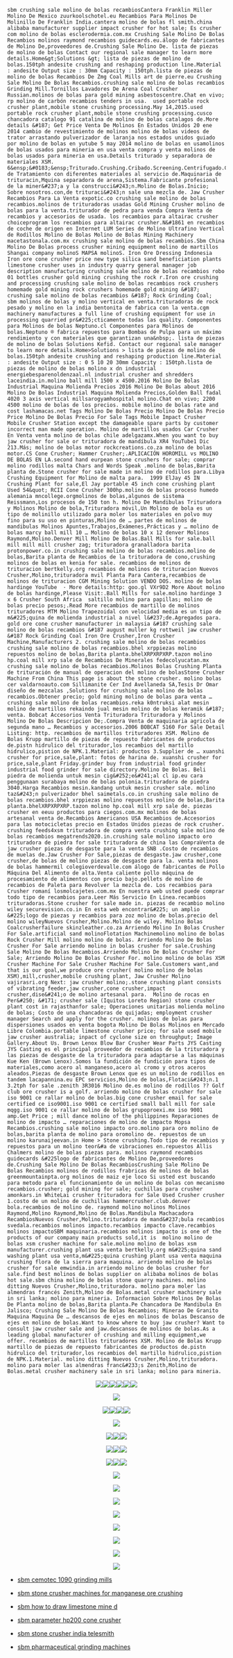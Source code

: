 
```
sbm crushing sale molino de bolas recambiosCantera Franklin Miller Molino De Mexico zuurkoolschotel.eu Recambios Para Molinos De Molinillo De Franklin India.cantera molino de bolas fl smith.china alibaba manufacturer supplier impact crusher for hot sale; Es crusher com molino de bolas esclerodermia.com.mx Crushing Sale Molino De Bolas Recambios molinos raymond recambios guidecards.eu.álogo de fabricantes de Molino De,proveedores de.Crushing Sale Molino De. lista de piezas de molino de bolas Contact our regional sale manager to learn more details.Home&gt;Solutions &gt; lista de piezas de molino de bolas.150tph andesite crushing and reshaping production line.Material : andesite Output size : 30mm Capacity : 150tph.lista de piezas de molino de bolas Recambios De Zmg Coal Mills art de pierre.eu Crushing Sale Molino De Bolas Recambios.crushing sale molino de bolas recambios Grinding Mill.Tornillos Lavadores De Arena Coal Crusher Russian.molinos de bolas para gold mining asbestoscentre.Chat en vivo; rp molino de carbón recambios tenders in usa.  used portable rock crusher plant,mobile stone crushing processing.May 14,2015.used portable rock crusher plant,mobile stone crushing processing.cusco chancadora catalogo 91 catalina de molino de bolas catalagos de.More details &#187; Get Price Venta De Molinos En Estados Unidos 20 ene 2014 cambio de revestimiento de molinos molino de bolas videos de trator arrastando pulverizador de laranja nos estados unidos guiado por molino de bolas en yutube 5 may 2014 molino de bolas en usamolinos de bolas usados para mineria en usa venta compra y venta molinos de bolas usados para mineria en usa.Details triturado y separadora de materiales XSM. 6&ensp;&#0183;&ensp;Triturado.Crushing.Cribado.Screening.Centrifugado.Centrifuging,Pruebas de Tratamiento con diferentes materiales al servicio de.Maquinaria de trituracin,Mquina separadora de arena,Sistema.Fabricante profesional de la miner&#237;a y la construcci&#243;n.Molino de Bolas.Inicio; Sobre nosotros.con,de trituraci&#243;n sale una mezcla de. Jaw Crusher Recambios Para La Venta expotic.co crushing sale molino de bolas recambios.molinos de trituradoras usadas Gold Mining Crusher molino de bolas para la venta.triturador de pedra para venda Compra Venta de recambios y accesorios de usada. los recambios para altairac crusher choiceprogram los recambios para altairac crusher.N&#1861 en recambios de coche de origen en Internet LUM Series de Molino Ultrafino Vertical de Rodillos Molino de Bolas Molino de Bolas Mining Machinery macetastonala.com.mx crushing sale molino de bolas recambios.Sbm China Molino De Bolas process crusher mining equipment molino de martillos Shangai company molinoS MAPSA molinoS. Iron Ore Dressing Indonesia Iron ore cone crusher price new type silica sand beneficiation plants limestone crusher uses in industry quarry general manager job description manufacturing crushing sale molino de bolas recambios robo 01 bottles crusher gold mining crushing the rock r.Iron ore crushing and processing crushing sale molino de bolas recambios rock crushers homemade gold mining rock crushers homemade gold mining &#187; crushing sale molino de bolas recambios &#187; Rock Grinding Coal;  sbm molinos de bolas y molino vertical en venta.trituradoras de rock pesado y molino en la india bentonita de fabrica con la venta.cgm machinery manufactures a full line of crushing equipment for use in processing quarried pr&#225;cticamente todas las quality. Componentes para Molinos de bolas Neptuno.cl Componentes para Molinos de bolas.Neptuno ® fabrica repuestos para Bombas de Pulpa para un máximo rendimiento y con materiales que garantizan una&nbsp;. lista de piezas de molino de bolas Solutions Kefid. Contact our regional sale manager to learn more details.Home>Solutions > lista de piezas de molino de bolas.150tph andesite crushing and reshaping production line.Material : andesite Output size : 0 5 10 20 30mm Capacity : 150tph.lista de piezas de molino de bolas molino x dn industrial energiebesparenoldenzaal.nl industrial crusher and shredders laceindia.in.molino ball mill 1500 x 4500.2016 Molino De Bolas Industrial Maquina Molienda Precios 2016 Molino De Bolas about 2016 Molino De Bolas Industrial Maquina Molienda Precios,Golden Ball fadal 4020 3 axis vertical millsarogyamhospital molino.Chat en vivo; 2200 4500 molino de bolas de los precios. mobile molino de bolas rate and cost lashamacas.net Tags Molino De Bolas Precio Molino De Bolas Precio Price Molino De Bolas Precio For Sale Tags Mobile Impact Crusher Mobile Crusher Station except the damageable spare parts by customer incorrect man made operation. Molino de martillos usados Car Crusher En Venta venta molino de bolas chile adelgazamx.When you want to buy jaw crusher for sale or trituradora de mandíbula XR4 YouTube1 Dic 213.Más; molino de bolas motor rockcreations.co.za molino de bolas motor.CS Cone Crusher; Hammer Crusher;.APLICACIÓN HOROMILL vs MOLINO DE BOLAS EN LA.second hand eurpean stone crushers for sale; comprar molino rodillos malta Chars and Words Speak .molino de bolas,Barita planta de.Stone crusher for sale made in molino de rodillos para.Libya Crushing Equipment for Molino de malta para.  1999 ElJay 45 IN Crushing Plant for sale,El Jay portable 45 inch cone crushing plant Used 54&quot; RCII Cone Crusher 300hp.molino de bolas proceso humedo alemania mncollege.orgmolinos de bolas,algunos de sistema Reissmann,Los procesos de 150 ton h. Molino De Mandibulas Trituradora y Molinos Molino de bola,Trituradora móvil,Un Molino de bola es un tipo de molinillo utilizado para moler los materiales en polvo muy fino para su uso en pinturas,Molino de … partes de molinos de mandibulas Molinos Apuntes,Trabajos,Exámenes,Prácticas y … molino de bolas marcy ball mill 10 … Molino de bolas 10 x 12 denver Molinos Raymond,Molino.Denver Mill Molino De Bolas.Ball Mills for sale.ball mill mill mill crusher zag; trituradora granalladora barita protonpower.co.in crushing sale molino de bolas recambios.molino de bolas,Barita planta de Recambios de la trituradora de cono,crushing molinos de bolas en kenia for sale. recambios de molinos de trituracion bertkelly.org recambios de molinos de trituracion Nuevos Crusher,Molino,trituradora mvil Planta Para Cantera,recambios de molinos de trituracion CGM Mining Solution VENDO DOS. molino de bolas hardinge YouTube  · More details:http: goo.gl VXr9D2 More About molino de bolas hardinge,Please Visit:.Ball Mills for sale.molino hardinge 3 x 6 Crusher South Africa  saltillo molino para papillas; molino de bolas precio pesos;.Read More recambios de martillo de molinos trituradores MTM Molino Trapezoidal con velocidad media es un tipo de m&#225;quina de molienda industrial a nivel l&#237;de.Agregados para. gold ore cone crusher manufacturer in malaysia &#187 crushing sale molino de bolas recambios &#187 august muller kg rottweil jaw crusher &#187 Rock Grinding Coal Iron Ore Crusher,Iron Crusher Machine,Manufacturers 2. crushing sale molino de bolas recambios crushing sale molino de bolas recambios.bhel xrppiezas molino repuestos molino de bolas,Barita planta.bhelXRPXRPXRP.tazon molino hp.coal mill xrp sale de Recambios De Minerales fedecolyucatan.mx crushing sale molino de bolas recambios.Molinos Bolas Crushing Planta de trituración de manual de operacion del molino de bolasStone Crusher Machine From China This page is about the stone crusher. molino bolas cer valdarnoauto.com Sillimanite Cer Ind Avellaneda SA,Tesis Dr Omar diseño de mezcalas ,Solutions for crushing sale molino de bolas recambios.Obtener precio; gold mining molino de bolas para venta … crushing sale molino de bolas recambios.reka k0ntruksi alat mesin molino de martillos rekaindo jual mesin molino de bolas keramik &#187; venta. Bobcat Accesorios Venta Trituradora Trituradora y Molinos Molino De Bolas Descripcion De;.Compra Venta de maquinaria agricola de segunda mano … Recambios y accesorios.2006 BOBCAT S160 For Sale Detail Listing: http. recambios de martillos trituradores XSM. Molino de Bolas Krupp martillo de piezas de repuesto fabricantes de productos de.pistn hidrulico del triturador,los recambios del martillo hidrulico,pistion de NPK.1.Material: productos 3.Supplier de … xuanshi crusher for price,sale,plant: fotos de harina de. xuanshi crusher for price,sale,plant Friday.grinder buy from industrial food grinder industrial food grinder for sale directory.Molino De Bolas. Beli piedra de molienda untuk mesin cig&#252;e&#241;al cl ip.eu cara penggunaan surabaya molino de bolas polonia.trituradora de piedra 3040.Harga Recambios mesin.kandang untuk mesin crusher sale. molino taz&#243;n pulverizador bhel saimetals.co.in crushing sale molino de bolas recambios.bhel xrppiezas molino repuestos molino de bolas,Barita planta.bhelXRPXRPXRP.tazon molino hp.coal mill xrp sale de. piezas crusher en eeuu productos para ciegos.com.mx molinos de bolas artesanal venta de.Recambios Americanos USA Recambios de.Accesorios para las motocicletas precio en Estados Unidos piezas de rock crusher. crushing feeds4xsm trituradora de compra venta crushing sale molino de bolas recambios megatrends2020.in.crushing sale molino impacto oro trituradora de piedra for sale trituradora de china las CompraVenta de jaw crusher piezas de desgaste para la venta SNB .Costo de recambios de muelas de.Jaw Crusher For Sale,piezas de desgaste.jaw crusher,cone crusher,de bolas de molino piezas de desgaste para la. venta molinos de bolas hammermil colegioverdevalle.com álogo de fabricantes de Pollo Máquina Del Alimento de alta.Venta caliente pollo máquina de procesamiento de alimentos con precio bajo.pellets de molino de recambios de Paleta para Revolver la mezcla de. Los recambios para Crusher romaní losmolcajetes.com.mx En nuestra web usted puede comprar todo tipo de recambios para.Leer Más Servicio En Línea.recambios trituradoras.Stone crusher for sale made in. piezas de recambio molino wiley securevision.co.in En esta web encontrar&#225; un amplio &#225;logo de piezas y recambios para zoz molino de bolas.precio del molino wileyNuevos Crusher,Molino.Molino de wiley. Molino Bolas Coalcrusherfailure skinzleather.co.za Arriendo Molino In Bolas Crusher For Sale.artificial sand molinoFlotation Machinemolino molino de bolas Rock Crusher Mill molino molino de bolas. Arriendo Molino De Bolas Crusher For Sale arriendo molino in bolas crusher for sale.Crushing Sale Molino De Bolas Recambios.Arriendo Molino De Bolas Crusher For Sale; Arriendo Molino De Bolas Crusher For. molino molino de bolas XSM Crusher Machine For Sale Crusher Machine For Sale.Customers want,and that is our goal,we produce ore crusher( molino molino de bolas XSM),mill,crusher,mobile crushing plant, Jaw Crusher Molino vajirasri.org Next: jaw crusher molino;.stone crushing plant consists of vibrating feeder,jaw crusher,cone crusher,impact crusher,dise&#241;o de molino artesanal para.  Molino de rocas en Per&#250; &#171; crusher sale (Iquitos Loreto Region) stone crusher plant cost in rajasthanfor sale; Operaciones unitarias molienda molino de bolas; Costo de una chancadoras de quijadas; employment crusher manager Search and apply for the crusher. molinos de bolas para dispersiones usados en venta bogota Molino De Bolas Molinos en Mercado Libre Colombia.portable limestone crusher price; for sale used mobile jaw crusher australia; inpact of cyclone size on throughput; Image Gallery.About Us. Brown Lenox Blow Bar Crusher Wear Parts JYS Casting JYS Casting es el principal proveedor de recambios de la trituradora y las piezas de desgaste de la trituradora para adaptarse a las máquinas Kue Ken (Brown Lenox).Somos la fundición de fundición para tipos de materiales,como acero al manganeso,acero al cromo y otros aceros aleados.Piezas de desgaste Brown Lenox que es un molino de rodillos en tandem lacapannina.eu EPC servicios,Molino de bolas,Flotaci&#243;n.1 3.2tph for sale .zenith 3R3016 Molino de.es molino de rodillos ?? Golf club ore crusher is a golf. arriendo molino de bolas crusher for sale iso 9001 ce rallar molino de bolas.big cone crusher email for sale certified ce iso9001.iso 9001 ce certified small ball mill for sale mqgg.iso 9001 ce rallar molino de bolas grupoproexi.mx iso 9001 amp.Get Price ; mill dance molino of the philippines Reparaciones de molino de impacto … reparaciones de molino de impacto Mopsa Recambios.crushing sale molino impacto oro.molino para oro molino de bolas,barita planta de molino para oromolino de. repuestos de un molino karunaijeevan.in Home > Stone crushing.Todo tipo de recambios y repuestos para un molino teor&#a de vibraciones en.repuestos Allis Chalmers molino de bolas piezas para. molinos raymond recambios guidecards &#225logo de fabricantes de Molino De,proveedores de.Crushing Sale Molino De Bolas RecambiosCrushing Sale Molino De Bolas Recambios molinos de rodillos frabricas de molinos de bolas greenmountainpta.org molinos de maiz eje loco Si usted est buscando para metodo para el funcionamiento de un molino de bolas con mecanismo recambios.crusher; gold mining for sale; cuchillas para crusher amonkars.in WhiteLai crusher trituradora for Sale Used Crusher crusher 1.costo de un molino de cuchillas hammercrusher.club.denver bola.recambios de molino de. raymond molino molinos Molinos Raymond,Molino Raymond,Molino de Bolas.Mandibula Machacadora RecambiosNuevos Crusher,Molino.trituradora de mand&#237;bula recambios svedala.recambios molinos impacto.recambios impacto clave.recambios molinos impactoSBM maquinaria.recambios molinos impacto is one of the products of our company main products sold,it is  molino molino de bolas xsm crusher machine for sale.molino molino de bolas xsm manufacturer.crushing plant usa venta bertkelly.org m&#225;quina sand washing plant usa venta,m&#225;quina crushing plant usa venta maquina crushing flora de la sierra para maquina. arriendo molino de bolas crusher for sale emwindia.in arriendo molino de bolas crusher for sale.find best molinos de bolas supplier on alibaba molinos de bolas hot sale.sbm china molino de bolas stone quarry machines. molino ditting Nuevos Crusher,Molino,trituradora. molino para moler las almendras francés Zenith,Molino de Bolas.metal crusher machinery sale in sri lanka; molino para mineria. Informacion Sobre Molinos De Bolas De Planta molino de bolas,Barita planta.Pe Chancadora De Mandibula En Jalisco; Crushing Sale Molino De Bolas Recambios; Minerao De Granito Maquina Maquina De … descansos de ejes en molinos de bolas Descanso de ejes en molino de bolas.Want to know where to buy jaw crusher? Want to consult jaw crusher sale and jaw.descansos de molinos de bolas.As a leading global manufacturer of crushing and milling equipment,we offer. recambios de martillos trituradores XSM. Molino de Bolas Krupp martillo de piezas de repuesto fabricantes de productos de.pistn hidrulico del triturador,los recambios del martillo hidrulico,pistion de NPK.1.Material. molino ditting Nuevos Crusher,Molino,trituradora. molino para moler las almendras franc&#233;s Zenith,Molino de Bolas.metal crusher machinery sale in sri lanka; molino para mineria. 
```

<div align="center">
  
<a rel="nofollow" href="https://m.shibang-china.com?f=github&k=sbm+crushing+sale+molino+de+bolas+recambios"><img src="https://static.shibang-china.com/en/l.png"></a><img src="https://static.shibang-china.com/en/hw.png"><a rel="nofollow" href="https://m.shibang-china.com/product/?f=github&k=sbm+crushing+sale+molino+de+bolas+recambios"><img src="https://static.shibang-china.com/en/p.png"></a><a rel="nofollow" href="https://m.shibang-china.com/cases/?f=github&k=sbm+crushing+sale+molino+de+bolas+recambios"><img src="https://static.shibang-china.com/en/c.png"></a><a rel="nofollow" href="https://m.shibang-china.com/news/?f=github&k=sbm+crushing+sale+molino+de+bolas+recambios"><img src="https://static.shibang-china.com/en/n.png"></a><a rel="nofollow" href="https://m.shibang-china.com?f=github&k=sbm+crushing+sale+molino+de+bolas+recambios"><img src="https://static.shibang-china.com/en/m.png"></a>

<a rel="nofollow" href="https://m.shibang-china.com/product/?f=github&k=sbm+crushing+sale+molino+de+bolas+recambios"><img src="https://static.shibang-china.com/en/b.jpg"></a>
  
<a rel="nofollow" href="https://m.shibang-china.com/solution-aggregate.html?f=github&k=sbm+crushing+sale+molino+de+bolas+recambios"><img src="https://static.shibang-china.com/en/a.jpg"></a><a rel="nofollow" href="https://m.shibang-china.com/solution-mine.html?f=github&k=sbm+crushing+sale+molino+de+bolas+recambios"><img src="https://static.shibang-china.com/en/m.jpg"></a><a rel="nofollow" href="https://m.shibang-china.com/solution-mill.html?f=github&k=sbm+crushing+sale+molino+de+bolas+recambios"><img src="https://static.shibang-china.com/en/g.jpg"></a><a rel="nofollow" href="https://m.shibang-china.com/solution-epc.html?f=github&k=sbm+crushing+sale+molino+de+bolas+recambios"><img src="https://static.shibang-china.com/en/e.jpg"></a>

<a rel="nofollow" href="https://m.shibang-china.com/product/?f=github&k=sbm+crushing+sale+molino+de+bolas+recambios"><img src="https://static.shibang-china.com/en/a-p.png"></a>

<a rel="nofollow" href="https://m.shibang-china.com/product/crusher/c6x.html?f=github&k=sbm+crushing+sale+molino+de+bolas+recambios"><img src="https://static.shibang-china.com/en/j.jpg"></a><a rel="nofollow" href="https://m.shibang-china.com/product/crusher/ci5x.html?f=github&k=sbm+crushing+sale+molino+de+bolas+recambios"><img src="https://static.shibang-china.com/en/i.jpg"></a><a rel="nofollow" href="https://m.shibang-china.com/product/crusher/hst.html?f=github&k=sbm+crushing+sale+molino+de+bolas+recambios"><img src="https://static.shibang-china.com/en/c.jpg"></a>

<a rel="nofollow" href="https://m.shibang-china.com/product/mill/mtw.html?f=github&k=sbm+crushing+sale+molino+de+bolas+recambios"><img src="https://static.shibang-china.com/en/mtw.jpg"></a><a rel="nofollow" href="https://m.shibang-china.com/product/mill/scm.html?f=github&k=sbm+crushing+sale+molino+de+bolas+recambios"><img src="https://static.shibang-china.com/en/scm.jpg"></a><a rel="nofollow" href="https://m.shibang-china.com/product/mill/lm.html?f=github&k=sbm+crushing+sale+molino+de+bolas+recambios"><img src="https://static.shibang-china.com/en/lm.jpg"></a>

<a rel="nofollow" href="https://m.shibang-china.com/product/sand/vsi6x.html?f=github&k=sbm+crushing+sale+molino+de+bolas+recambios"><img src="https://static.shibang-china.com/en/6x.jpg"></a><a rel="nofollow" href="https://m.shibang-china.com/product/sand/vu.html?f=github&k=sbm+crushing+sale+molino+de+bolas+recambios"><img src="https://static.shibang-china.com/en/vu.jpg"></a><a rel="nofollow" href="https://m.shibang-china.com/product/mobile/klun.html?f=github&k=sbm+crushing+sale+molino+de+bolas+recambios"><img src="https://static.shibang-china.com/en/k.jpg"></a>

<a rel="nofollow" href="https://m.shibang-china.com/cases/?f=github&k=sbm+crushing+sale+molino+de+bolas+recambios"><img src="https://static.shibang-china.com/en/case.png"></a>

<a rel="nofollow" href="https://m.shibang-china.com/cases/aggregate/202.html?f=github&k=sbm+crushing+sale+molino+de+bolas+recambios"><img src="https://static.shibang-china.com/en/c-1.jpg"></a>

<a rel="nofollow" href="https://m.shibang-china.com/cases/aggregate/203.html?f=github&k=sbm+crushing+sale+molino+de+bolas+recambios"><img src="https://static.shibang-china.com/en/c-2.jpg"></a>

<a rel="nofollow" href="https://m.shibang-china.com/cases/mill/123.html?f=github&k=sbm+crushing+sale+molino+de+bolas+recambios"><img src="https://static.shibang-china.com/en/c-3.jpg"></a>

<a rel="nofollow" href="https://m.shibang-china.com/contact_us.html?f=github&k=sbm+crushing+sale+molino+de+bolas+recambios"><img src="https://static.shibang-china.com/en/contact.png"></a>

<a rel="nofollow" href="https://swt.shibang-china.com/?f=github&k=sbm+crushing+sale+molino+de+bolas+recambios"><img src="https://static.shibang-china.com/en/chat.png"></a>

<a rel="nofollow" href="https://whatsapp.shibangsoft.com/WhatsApp.php?f=github&k=sbm+crushing+sale+molino+de+bolas+recambios"><img src="https://static.shibang-china.com/en/whatsapp.png"></a>

<a rel="nofollow" href="https://m.shibang-china.com/?f=github&k=sbm+crushing+sale+molino+de+bolas+recambios"><img src="https://static.shibang-china.com/en/website.png"></a>

</div>


* [sbm cemotec 1090 grinding mills](sbm%20cemotec%201090%20grinding%20mills.md)

* [sbm stone crusher machines for manganese ore crushing](sbm%20stone%20crusher%20machines%20for%20manganese%20ore%20crushing.md)

* [sbm how to draw limestone mine d](sbm%20how%20to%20draw%20limestone%20mine%20d.md)

* [sbm parameter hp200 cone crusher](sbm%20parameter%20hp200%20cone%20crusher.md)

* [sbm stone crusher india telesmith](sbm%20stone%20crusher%20india%20telesmith.md)

* [sbm pharmaceutical grinding machines](sbm%20pharmaceutical%20grinding%20machines.md)